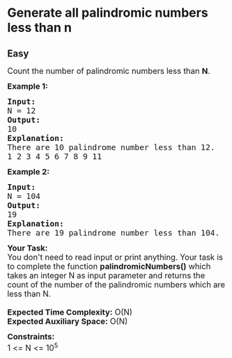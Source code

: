 # Generate all palindromic numbers less than n
## Easy 
<div class="problem-statement">
                <p></p><p><span style="font-size:18px">Count the number of palindromic numbers less than <strong>N</strong>.</span></p>

<p><strong><span style="font-size:18px">Example 1:</span></strong></p>

<pre><span style="font-size:18px"><strong>Input:</strong>
N = 12</span>
<span style="font-size:18px"><strong>Output:</strong>
10</span>
<span style="font-size:18px"><strong>Explanation:</strong>
There are 10 palindrome number less than 12.
1 2 3 4 5 6 7 8 9 11</span></pre>

<p><strong><span style="font-size:18px">Example 2:</span></strong></p>

<pre><span style="font-size:18px"><strong>Input:</strong>
N = 104</span>
<span style="font-size:18px"><strong>Output:</strong>
19</span>
<span style="font-size:18px"><strong>Explanation:</strong>
There are 19 palindrome number less than 104.</span></pre>

<p><span style="font-size:18px"><strong>Your Task:&nbsp;&nbsp;</strong><br>
You don't need to read input or print anything. Your task is to complete the function&nbsp;<strong>palindromicNumbers()</strong>&nbsp;which takes an integer N as input parameter and returns the count of the number of the palindromic numbers which are less than N.<br>
<br>
<strong>Expected Time Complexity:</strong>&nbsp;O(N)<br>
<strong>Expected Auxiliary Space:</strong>&nbsp;O(N)</span></p>

<p><span style="font-size:18px"><strong>Constraints:</strong><br>
1 &lt;= N &lt;= 10<sup>5</sup></span></p>
 <p></p>
            </div>